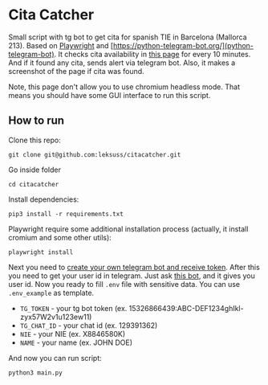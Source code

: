 # Cita Catcher

Small script with tg bot to get cita for spanish TIE in Barcelona (Mallorca 213). 
Based on [Playwright](https://playwright.dev/) and [https://python-telegram-bot.org/](python-telegram-bot). 
It checks cita availability in [this page](https://icp.administracionelectronica.gob.es/icpplustieb/citar?p=8&locale=es) for every 10 minutes. And if it found any cita, sends alert via telegram bot.
Also, it makes a screenshot of the page if cita was found.

Note, this page don't allow you to use chromium headless mode. That means you should have some GUI interface to run this script. 

## How to run
Clone this repo:
```shell
git clone git@github.com:leksuss/citacatcher.git
```
Go inside folder
```shell
cd citacatcher
```
Install dependencies:
```shell
pip3 install -r requirements.txt
```

Playwright require some additional installation process (actually, it install cromium and some other utils):
```shell
playwright install
```

Next you need to [create your own telegram bot and receive token](https://core.telegram.org/bots#how-do-i-create-a-bot).
After this you need to get your user id in telegram. Just ask [this bot](https://t.me/raw_data_bot), and it gives you user id.
Now you ready to fill `.env` file with sensitive data. You can use `.env_example` as template.
 - `TG_TOKEN` - your tg bot token (ex. 15326866439:ABC-DEF1234ghIkl-zyx57W2v1u123ew11)
 - `TG_CHAT_ID` - your chat id (ex. 129391362)
 - `NIE` - your NIE (ex. X8846580K)
 - `NAME` - your name (ex. JOHN DOE)

And now you can run script:
```shell
python3 main.py
```